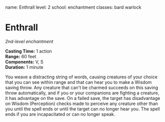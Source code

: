 name: Enthrall
level: 2
school: enchantment
classes: bard
         warlock

# Enthrall 
_2nd-level enchantment_ 

**Casting Time:** 1 action    
**Range:** 60 feet    
**Components:** V, S    
**Duration:** 1 minute 

You weave a distracting string of words, causing creatures of your choice that you can see within range and that can hear you to make a Wisdom saving throw. Any creature that can't be charmed succeeds on this saving throw automatically, and if you or your companions are fighting a creature, it has advantage on the save. On a failed save, the target has disadvantage on Wisdom (Perception) checks made to perceive any creature other than you until the spell ends or until the target can no longer hear you. The spell ends if you are incapacitated or can no longer speak. 